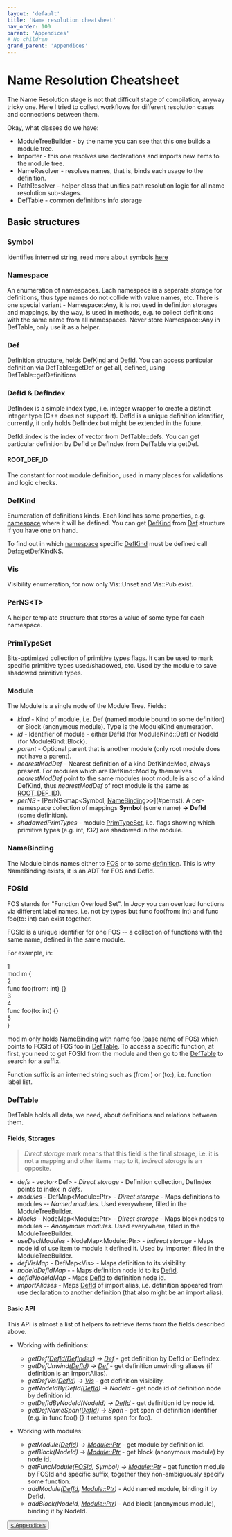 ```yaml
---
layout: 'default'
title: 'Name resolution cheatsheet'
nav_order: 100
parent: 'Appendices'
# No children
grand_parent: 'Appendices'
---
```


# Name Resolution Cheatsheet

The Name Resolution stage is not that difficult stage of compilation, anyway tricky one.
Here I tried to collect workflows for different resolution cases and connections between them.

Okay, what classes do we have:

- <span class="inline-code highlight-jc hljs">ModuleTreeBuilder</span> - by the name you can see that this one builds a module tree.
- <span class="inline-code highlight-jc hljs">Importer</span> - this one resolves <span class="inline-code highlight-jc hljs"><span class="hljs-keyword">use</span></span> declarations and imports new items to the module tree.
- <span class="inline-code highlight-jc hljs">NameResolver</span> - resolves names, that is, binds each usage to the definition.
- <span class="inline-code highlight-jc hljs">PathResolver</span> - helper class that unifies path resolution logic for all name resolution sub-stages.
- <span class="inline-code highlight-jc hljs">DefTable</span> - common definitions info storage

## Basic structures

### <span class="inline-code highlight-jc hljs">Symbol</span>

Identifies interned string, read more about symbols [here](../code-docs/interning.md)

### <span class="inline-code highlight-jc hljs">Namespace</span>

An enumeration of namespaces. Each namespace is a separate storage for definitions, thus type names do not collide with value names, etc.
There is one special variant - <span class="inline-code highlight-jc hljs">Namespace::Any</span>, it is not used in definition storages and mappings, by the way, is used in methods, e.g. to collect definitions with the same name from all namespaces. Never store <span class="inline-code highlight-jc hljs">Namespace::Any</span> in <span class="inline-code highlight-jc hljs">DefTable</span>, only use it as a helper.

### <span class="inline-code highlight-jc hljs">Def</span>

Definition structure, holds [<span class="inline-code highlight-jc hljs">DefKind</span>](#defkind) and [<span class="inline-code highlight-jc hljs">DefId</span>](#defid-and-defindex). You can access particular definition via <span class="inline-code highlight-jc hljs">DefTable::getDef</span> or get all, defined, using <span class="inline-code highlight-jc hljs">DefTable::getDefinitions</span>

### <span class="inline-code highlight-jc hljs">DefId</span> & <span class="inline-code highlight-jc hljs">DefIndex</span>

<span class="inline-code highlight-jc hljs">DefIndex</span> is a simple index type, i.e. integer wrapper to create a distinct integer type (C++ does not support it).
<span class="inline-code highlight-jc hljs">DefId</span> is a unique definition identifier, currently, it only holds <span class="inline-code highlight-jc hljs">DefIndex</span> but might be extended in the future.

<span class="inline-code highlight-jc hljs">DefId::index</span> is the index of vector from <span class="inline-code highlight-jc hljs">DefTable::defs</span>. You can get particular definition by <span class="inline-code highlight-jc hljs">DefId</span> or <span class="inline-code highlight-jc hljs">DefIndex</span> from <span class="inline-code highlight-jc hljs">DefTable</span> via <span class="inline-code highlight-jc hljs">getDef</span>.

#### <span class="inline-code highlight-jc hljs">ROOT_DEF_ID</span>

The constant for root module definition, used in many places for validations and logic checks.

### <span class="inline-code highlight-jc hljs">DefKind</span>

Enumeration of definitions kinds. Each kind has some properties, e.g. [namespace](#namespace) where it will be defined.
You can get [<span class="inline-code highlight-jc hljs">DefKind</span>](#defkind) from [<span class="inline-code highlight-jc hljs">Def</span>](#def) structure if you have one on hand.

To find out in which [namespace](#namespace) specific [<span class="inline-code highlight-jc hljs">DefKind</span>](#defkind) must be defined call <span class="inline-code highlight-jc hljs">Def::getDefKindNS</span>.

### <span class="inline-code highlight-jc hljs">Vis</span>

Visibility enumeration, for now only <span class="inline-code highlight-jc hljs">Vis::Unset</span> and <span class="inline-code highlight-jc hljs">Vis::Pub</span> exist.

### <span class="inline-code highlight-jc hljs">PerNS&lt;T&gt;</span>

A helper template structure that stores a value of some type for each namespace.

### <span class="inline-code highlight-jc hljs">PrimTypeSet</span>

Bits-optimized collection of primitive types flags. It can be used to mark specific primitive types used/shadowed, etc.
Used by the module to save shadowed primitive types.

### <span class="inline-code highlight-jc hljs">Module</span>

The <span class="inline-code highlight-jc hljs">Module</span> is a single node of the Module Tree.
Fields:

- _kind_  - Kind of module, i.e. <span class="inline-code highlight-jc hljs">Def</span> (named module bound to some definition) or <span class="inline-code highlight-jc hljs">Block</span> (anonymous module). Type is the <span class="inline-code highlight-jc hljs">ModuleKind</span> enumeration.
- _id_ - Identifier of module - either <span class="inline-code highlight-jc hljs">DefId</span> (for <span class="inline-code highlight-jc hljs">ModuleKind::Def</span>) or <span class="inline-code highlight-jc hljs">NodeId</span> (for <span class="inline-code highlight-jc hljs">ModuleKind::Block</span>).
- _parent_ - Optional parent that is another module (only root module does not have a parent).
- _nearestModDef_ - Nearest definition of a kind <span class="inline-code highlight-jc hljs">DefKind::Mod</span>, always present. For modules which are <span class="inline-code highlight-jc hljs">DefKind::Mod</span> by themselves _nearestModDef_ point to the same modules (root module is also of a kind <span class="inline-code highlight-jc hljs">DefKind</span>, thus _nearestModDef_ of root module is the same as [<span class="inline-code highlight-jc hljs">ROOT_DEF_ID</span>](#root_def_id)).
- _perNS_ - [PerNS<map<Symbol, [NameBinding](#namebinding)>>](#pernst). A per-namespace collection of mappings __Symbol__ (some name) __->__ __DefId__ (some definition).
- _shadowedPrimTypes_ - module [<span class="inline-code highlight-jc hljs">PrimTypeSet</span>](#primtypeset), i.e. flags showing which primitive types (e.g. <span class="inline-code highlight-jc hljs"><span class="hljs-type">int</span></span>, <span class="inline-code highlight-jc hljs"><span class="hljs-type">f32</span></span>) are shadowed in the module.

### <span class="inline-code highlight-jc hljs">NameBinding</span>

The <span class="inline-code highlight-jc hljs">Module</span> binds names either to [<span class="inline-code highlight-jc hljs">FOS</span>](#fosid) or to some [definition](#defid-and-defindex).
This is why <span class="inline-code highlight-jc hljs">NameBinding</span> exists, it is an ADT for <span class="inline-code highlight-jc hljs">FOS</span> and <span class="inline-code highlight-jc hljs">DefId</span>.

### <span class="inline-code highlight-jc hljs">FOSId</span>

FOS stands for "Function Overload Set". In _Jacy_ you can overload functions via different label names, i.e. not by types but <span class="inline-code highlight-jc hljs"><span class="hljs-keyword">func</span> <span class="hljs-title function_">foo</span>(from: <span class="hljs-type">int</span>)</span> and <span class="inline-code highlight-jc hljs"><span class="hljs-keyword">func</span> <span class="hljs-title function_">foo</span>(to: <span class="hljs-type">int</span>)</span> can exist together.

<span class="inline-code highlight-jc hljs">FOSId</span> is a unique identifier for one FOS -- a collection of functions with the same name, defined in the same module.

For example, in:

<div class="code-fence highlight-jacy">
            <div class="copy"><i class="far fa-copy"></i></div>
            <div class="code line-numbers highlight-jc hljs">
                <div class="line-num" data-line-num="1">1</div><div class="line"><span class="hljs-keyword">mod</span> <span class="hljs-title class_">m</span> {</div><div class="line-num" data-line-num="2">2</div><div class="line">    <span class="hljs-keyword">func</span> <span class="hljs-title function_">foo</span>(from: <span class="hljs-type">int</span>) {}</div><div class="line-num" data-line-num="3">3</div><div class="line"></div><div class="line-num" data-line-num="4">4</div><div class="line">    <span class="hljs-keyword">func</span> <span class="hljs-title function_">foo</span>(to: <span class="hljs-type">int</span>) {}</div><div class="line-num" data-line-num="5">5</div><div class="line">}</div>
            </div>
        </div>

<span class="inline-code highlight-jc hljs"><span class="hljs-keyword">mod</span> <span class="hljs-title class_">m</span></span> only holds [<span class="inline-code highlight-jc hljs">NameBinding</span>](#namebinding) with name <span class="inline-code highlight-jc hljs">foo</span> (base name of FOS) which points to <span class="inline-code highlight-jc hljs">FOSId</span> of FOS <span class="inline-code highlight-jc hljs">foo</span> in [<span class="inline-code highlight-jc hljs">DefTable</span>](#deftable).
To access a specific function, at first, you need to get <span class="inline-code highlight-jc hljs">FOSId</span> from the module and then go to the [<span class="inline-code highlight-jc hljs">DefTable</span>](#deftable) to search for a suffix.

Function suffix is an interned string such as <span class="inline-code highlight-jc hljs">(from:)</span> or <span class="inline-code highlight-jc hljs">(to:)</span>, i.e. function label list.

### <span class="inline-code highlight-jc hljs">DefTable</span>

<span class="inline-code highlight-jc hljs">DefTable</span> holds all data, we need, about definitions and relations between them.

#### Fields, Storages

> _Direct storage_ mark means that this field is the final storage, i.e. it is not a mapping and other items map to it, _Indirect storage_ is an opposite.

- _defs_ - <span class="inline-code highlight-jc hljs">vector&lt;Def&gt;</span> - _Direct storage_ - Definition collection, <span class="inline-code highlight-jc hljs">DefIndex</span> points to index in _defs_.
- _modules_ - <span class="inline-code highlight-jc hljs">DefMap&lt;Module::Ptr&gt;</span> - _Direct storage_ - Maps definitions to modules -- _Named modules_. Used everywhere, filled in the <span class="inline-code highlight-jc hljs">ModuleTreeBuilder</span>.
- _blocks_ - <span class="inline-code highlight-jc hljs">NodeMap&lt;Module::Ptr&gt;</span> - _Direct storage_ - Maps block nodes to modules -- _Anonymous modules_. Used everywhere, filled in the <span class="inline-code highlight-jc hljs">ModuleTreeBuilder</span>.
- _useDeclModules_ - <span class="inline-code highlight-jc hljs">NodeMap&lt;Module::Ptr&gt;</span> - _Indirect storage_ - Maps node id of <span class="inline-code highlight-jc hljs"><span class="hljs-keyword">use</span></span> item to module it defined it. Used by <span class="inline-code highlight-jc hljs">Importer</span>, filled in the <span class="inline-code highlight-jc hljs">ModuleTreeBuilder</span>.
- _defVisMap_ - <span class="inline-code highlight-jc hljs">DefMap&lt;Vis&gt;</span> - Maps definition to its visibility.
- _nodeIdDefIdMap_ -  - Maps definition node id to its [<span class="inline-code highlight-jc hljs">DefId</span>](#defid-and-defindex).
- _defIdNodeIdMap_ - Maps [<span class="inline-code highlight-jc hljs">DefId</span>](#defid-and-defindex) to definition node id.
- _importAliases_ - Maps [<span class="inline-code highlight-jc hljs">DefId</span>](#defid-and-defindex) of import alias, i.e. definition appeared from <span class="inline-code highlight-jc hljs"><span class="hljs-keyword">use</span></span> declaration to another definition (that also might be an import alias).

#### Basic API

This API is almost a list of helpers to retrieve items from the fields described above.

- Working with definitions:
  - _getDef([DefId/DefIndex](#defid-and-defindex)) -> [Def](#def)_ - get definition by <span class="inline-code highlight-jc hljs">DefId</span> or <span class="inline-code highlight-jc hljs">DefIndex</span>.
  - _getDefUnwind([DefId](#defid-and-defindex)) -> [Def](#def)_ - get definition unwinding aliases (if definition is an <span class="inline-code highlight-jc hljs">ImportAlias</span>).
  - _getDefVis([DefId](#defid-and-defindex)) -> [Vis](#vis)_ - get definition visibility.
  - _getNodeIdByDefId([DefId](#defid-and-defindex)) -> NodeId_ - get node id of definition node by definition id.
  - _getDefIdByNodeId(NodeId) -> [DefId](#defid-and-defindex)_ - get definition id by node id.
  - _getDefNameSpan([DefId](#defid-and-defindex)) -> Span_ - get span of definition identifier (e.g. in <span class="inline-code highlight-jc hljs"><span class="hljs-keyword">func</span> <span class="hljs-title function_">foo</span>() {}</span> it returns span for <span class="inline-code highlight-jc hljs">foo</span>).

- Working with modules:
  - _getModule([DefId](#defid-and-defindex)) -> [Module::Ptr](#module)_ - get module by definition id.
  - _getBlock(NodeId) -> [Module::Ptr](#module)_ - get block (anonymous module) by node id.
  - _getFuncModule([FOSId](#fosid), Symbol) -> [Module::Ptr](#module)_ - get function module by <span class="inline-code highlight-jc hljs">FOSId</span> and specific suffix, together they non-ambiguously specify some function.
  - _addModule([DefId](#defid-and-defindex), [Module::Ptr](#module))_ - Add named module, binding it by <span class="inline-code highlight-jc hljs">DefId</span>.
  - _addBlock(NodeId, [Module::Ptr](#module))_ - Add block (anonymous module), binding it by NodeId.
<div class="nav-btn-block">
    <button class="nav-btn left">
    <a class="link" href="/dev-book/appendices/cheatsheets/index">< Appendices</a>
</button>

    
</div>

